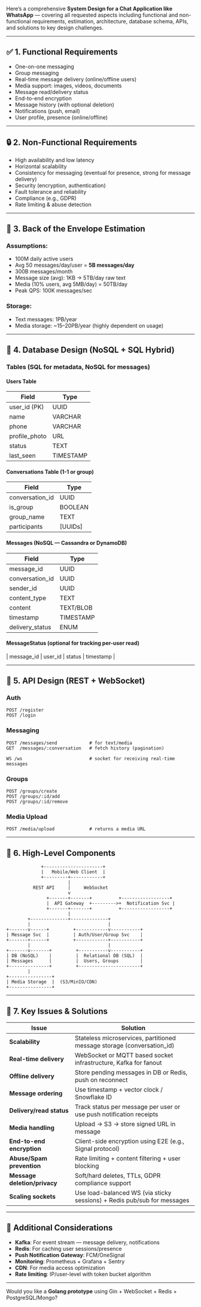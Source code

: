 Here’s a comprehensive **System Design for a Chat Application like WhatsApp** — covering all requested aspects including functional and non-functional requirements, estimation, architecture, database schema, APIs, and solutions to key design challenges.

---

## ✅ 1. Functional Requirements

- One-on-one messaging
- Group messaging
- Real-time message delivery (online/offline users)
- Media support: images, videos, documents
- Message read/delivery status
- End-to-end encryption
- Message history (with optional deletion)
- Notifications (push, email)
- User profile, presence (online/offline)

---

## 🔒 2. Non-Functional Requirements

- High availability and low latency
- Horizontal scalability
- Consistency for messaging (eventual for presence, strong for message delivery)
- Security (encryption, authentication)
- Fault tolerance and reliability
- Compliance (e.g., GDPR)
- Rate limiting & abuse detection

---

## 📏 3. Back of the Envelope Estimation

### Assumptions:
- 100M daily active users
- Avg 50 messages/day/user = **5B messages/day**
- 300B messages/month
- Message size (avg): 1KB → 5TB/day raw text
- Media (10% users, avg 5MB/day) = 50TB/day
- Peak QPS: 100K messages/sec

### Storage:
- Text messages: 1PB/year
- Media storage: ~15–20PB/year (highly dependent on usage)

---

## 🧩 4. Database Design (NoSQL + SQL Hybrid)

### **Tables (SQL for metadata, NoSQL for messages)**

#### Users Table
| Field         | Type       |
|---------------|------------|
| user_id (PK)  | UUID       |
| name          | VARCHAR    |
| phone         | VARCHAR    |
| profile_photo | URL        |
| status        | TEXT       |
| last_seen     | TIMESTAMP  |

#### Conversations Table (1-1 or group)
| Field             | Type     |
|------------------|----------|
| conversation_id   | UUID     |
| is_group          | BOOLEAN  |
| group_name        | TEXT     |
| participants      | [UUIDs]  |

#### Messages (NoSQL — Cassandra or DynamoDB)
| Field            | Type       |
|------------------|------------|
| message_id       | UUID       |
| conversation_id  | UUID       |
| sender_id        | UUID       |
| content_type     | TEXT       |
| content          | TEXT/BLOB  |
| timestamp        | TIMESTAMP  |
| delivery_status  | ENUM       |

#### MessageStatus (optional for tracking per-user read)
| message_id  | user_id | status | timestamp |

---

## 🧪 5. API Design (REST + WebSocket)

### **Auth**
```http
POST /register
POST /login
```

### **Messaging**
```http
POST /messages/send            # for text/media
GET  /messages/:conversation   # fetch history (pagination)

WS /ws                         # socket for receiving real-time messages
```

### **Groups**
```http
POST /groups/create
POST /groups/:id/add
POST /groups/:id/remove
```

### **Media Upload**
```http
POST /media/upload             # returns a media URL
```

---

## 🧱 6. High-Level Components

```plaintext
             +----------------------+
             |   Mobile/Web Client  |
             +---------+------------+
                       |
          REST API     |     WebSocket
                       v
               +-------+-------+          +------------------+
               |  API Gateway  +--------->+  Notification Svc |
               +-------+-------+          +------------------+
                       |
        +--------------+--------------+
        |                             |
+-------v------+         +------------v-----------+
| Message Svc  |         | Auth/User/Group Svc    |
+-------+------+         +------------+-----------+
        |                             |
+-------v-------+         +-----------v-----------+
| DB (NoSQL)    |         |  Relational DB (SQL)  |
| Messages      |         |  Users, Groups        |
+---------------+         +-----------------------+
        |
+----------------+
| Media Storage  |  (S3/MinIO/CDN)
+----------------+
```

---

## 🚧 7. Key Issues & Solutions

| Issue                        | Solution                                                                 |
|-----------------------------|--------------------------------------------------------------------------|
| **Scalability**             | Stateless microservices, partitioned message storage (conversation_id)   |
| **Real-time delivery**      | WebSocket or MQTT based socket infrastructure, Kafka for fanout          |
| **Offline delivery**        | Store pending messages in DB or Redis, push on reconnect                 |
| **Message ordering**        | Use timestamp + vector clock / Snowflake ID                              |
| **Delivery/read status**    | Track status per message per user or use push notification receipts      |
| **Media handling**          | Upload → S3 → store signed URL in message                               |
| **End-to-end encryption**   | Client-side encryption using E2E (e.g., Signal protocol)                 |
| **Abuse/Spam prevention**   | Rate limiting + content filtering + user blocking                       |
| **Message deletion/privacy**| Soft/hard deletes, TTLs, GDPR compliance support                        |
| **Scaling sockets**         | Use load-balanced WS (via sticky sessions) + Redis pub/sub for messages  |

---

## 🧪 Additional Considerations

- **Kafka**: For event stream — message delivery, notifications
- **Redis**: For caching user sessions/presence
- **Push Notification Gateway**: FCM/OneSignal
- **Monitoring**: Prometheus + Grafana + Sentry
- **CDN**: For media access optimization
- **Rate limiting**: IP/user-level with token bucket algorithm

---

Would you like a **Golang prototype** using Gin + WebSocket + Redis + PostgreSQL/Mongo?

